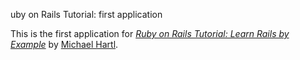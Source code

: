 uby on Rails Tutorial: first application

This is the first application for 
[*Ruby on Rails Tutorial: Learn Rails by
Example*](http://railstutorial.org/) by [Michael
Hartl](http://michaelhartl.com/).
